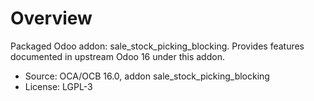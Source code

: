 # Overview

Packaged Odoo addon: sale_stock_picking_blocking. Provides features documented in upstream Odoo 16 under this addon.

- Source: OCA/OCB 16.0, addon sale_stock_picking_blocking
- License: LGPL-3
